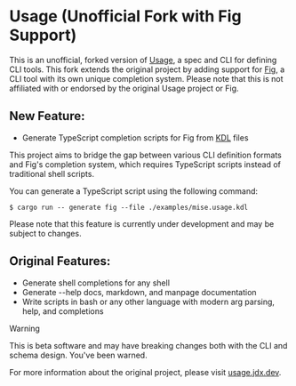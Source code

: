 # Usage (Unofficial Fork with Fig Support)

This is an unofficial, forked version of [Usage](https://usage.jdx.dev/), a spec and CLI for defining CLI tools. This fork extends the original project by adding support for [Fig](https://fig.io/), a CLI tool with its own unique completion system. Please note that this is not affiliated with or endorsed by the original Usage project or Fig.

## New Feature:

- Generate TypeScript completion scripts for Fig from [KDL](https://kdl.dev/) files

This project aims to bridge the gap between various CLI definition formats and Fig's completion system, which requires TypeScript scripts instead of traditional shell scripts.

You can generate a TypeScript script using the following command:
```shell
$ cargo run -- generate fig --file ./examples/mise.usage.kdl
```

Please note that this feature is currently under development and may be subject to changes.

## Original Features:

- Generate shell completions for any shell
- Generate --help docs, markdown, and manpage documentation
- Write scripts in bash or any other language with modern arg parsing, help, and completions

> [!WARNING]
> This is beta software and may have breaking changes both with the CLI and schema design. You've been warned.

For more information about the original project, please visit [usage.jdx.dev](https://usage.jdx.dev/).